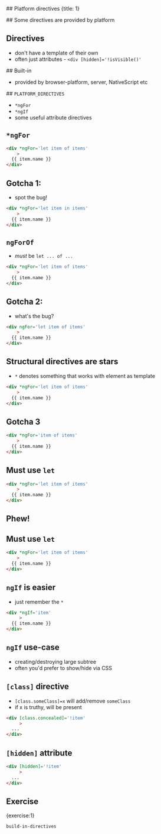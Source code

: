 ## Platform directives
{title: 1}

## Some directives are provided by platform

## Directives

- don't have a template of their own
- often just attributes - `<div [hidden]='!isVisible()'`

## Built-in

- provided by browser-platform, server, NativeScript etc

## `PLATFORM_DIRECTIVES`

- `*ngFor`
- `*ngIf`
- some useful attribute directives

## `*ngFor`

```html
<div *ngFor='let item of items'
    >
  {{ item.name }}
</div>
```

## Gotcha 1:

- spot the bug!

```html
<div *ngFor='let item in items'
    >
  {{ item.name }}
</div>
```

## `ngForOf`

- *must* be `let ... of ...`

```html
<div *ngFor='let item of items'
    >
  {{ item.name }}
</div>
```

## Gotcha 2:

- what's the bug?

```html
<div ngFor='let item of items'
    >
  {{ item.name }}
</div>
```

## Structural directives are stars

- `*` denotes something that works with element as template

```html
<div *ngFor='let item of items'
    >
  {{ item.name }}
</div>
```

## Gotcha 3

```html
<div *ngFor='item of items'
    >
  {{ item.name }}
</div>
```

## Must use `let`

```html
<div *ngFor='let item of items'
    >
  {{ item.name }}
</div>
```

## Phew!

## Must use `let`

```html
<div *ngFor='let item of items'
    >
  {{ item.name }}
</div>
```
## `ngIf` is easier

- just remember the `*`

```html
<div *ngIf='item'
     >
  {{ item.name }}
</div>
```

## `ngIf` use-case

- creating/destroying large subtree
- often you'd prefer to show/hide via CSS

## `[class]` directive

- `[class.someClass]=x` will add/remove `someClass`
- if x is truthy, will be present

```html
<div [class.concealed]='!item'
     >
  ...
</div>
```

## `[hidden]` attribute

```html
<div [hidden]='!item'
     >
  ...
</div>
```

## Exercise
{exercise:1}

    build-in-directives



